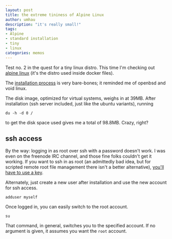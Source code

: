 ```yaml
---
layout: post
title: the extreme tininess of Alpine Linux
author: umhau
description: "it's really small!"
tags: 
- Alpine
- standard installation
- tiny
- linux
categories: memos
---
```


Test no. 2 in the quest for a tiny linux distro. This time I'm checking out [alpine linux](https://www.alpinelinux.org/downloads/) (it's the distro used inside docker files).  

The [installation process](https://wiki.alpinelinux.org/wiki/Installation#3._Boot_and_install_process) is very bare-bones; it reminded me of openbsd and void linux. 

The disk image, optimized for virtual systems, weighs in at 39MB. After installation (ssh server included, just like the ubuntu variants), running 

```
du -h -d 0 /
``` 

to get the disk space used gives me a total of 98.8MB. Crazy, right? 

## ssh access

By the way: logging in as root over ssh with a password doesn't work. I was even on the freenode IRC channel, and those fine folks couldn't get it working. If you want to ssh in as root (an admittedly bad idea, but for scripted remote root file management there isn't a better alternative), [you'll have to use a key](https://umhau.github.io/set-up-passwordless-ssh/). 

Alternately, just create a new user after installation and use the new account for ssh access. 

```
adduser myself
```

Once logged in, you can easily switch to the root account.

```
su
```

That command, in general, switches you to the specified account. If no argument is given, it assumes you want the `root` account.
